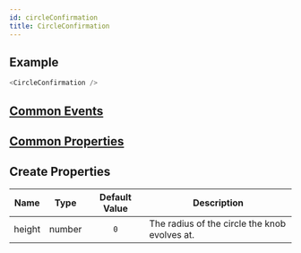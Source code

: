 ```yaml
---
id: circleConfirmation
title: CircleConfirmation
---
```


## Example

```javascript
<CircleConfirmation />
```

## [Common Events](../types/Events.md)

## [Common Properties](../types/Properties.md)

## Create Properties

| Name   | Type   | Default Value | Description                                   |
| ------ | ------ | :-----------: | --------------------------------------------- |
| height | number |      `0`      | The radius of the circle the knob evolves at. |
